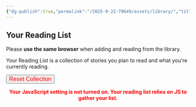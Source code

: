 ```yaml
---
{"dg-publish":true,"permalink":"/2025-9-22-79649/assets/library/","title":"Reading List"}
---
```


## Your Reading List

Please **use the same browser** when adding and reading from the library.

Your Reading List is a collection of stories you plan to read and what you're currently reading.

<button id="reset-collection" class="squared-button" style="color: red; font-size: 16px;">Reset Collection</button>
<div id="library-display"></div>

<script src="https://starryxoxo.github.io/treeajmgar/src/helpers/user/scripts/library.js"></script>

<noscript>
  <p style="color: red; font-weight: bold; text-align: center;">
    Your JavaScript setting is not turned on. Your reading list relies on JS to gather your list.
  </p>
</noscript>